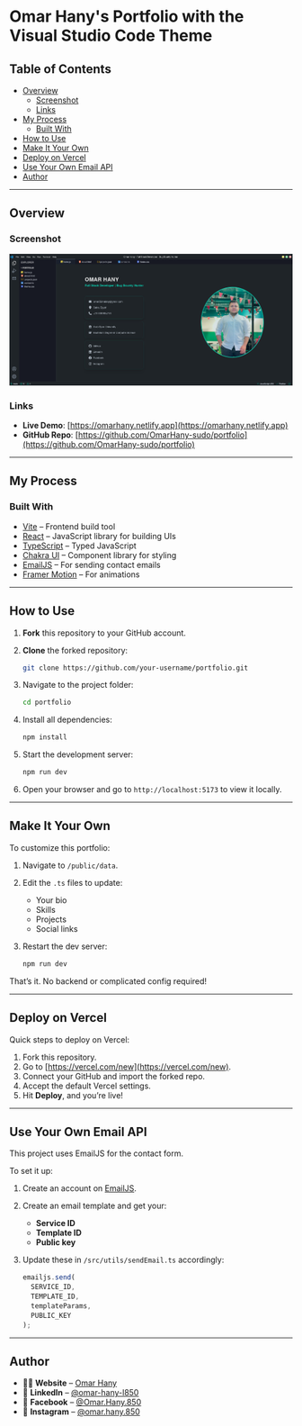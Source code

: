 # Omar Hany's Portfolio with the Visual Studio Code Theme

## Table of Contents

- [Overview](#overview)
  - [Screenshot](#screenshot)
  - [Links](#links)
- [My Process](#my-process)
  - [Built With](#built-with)
- [How to Use](#how-to-use)
- [Make It Your Own](#make-it-your-own)
- [Deploy on Vercel](#deploy-on-vercel)
- [Use Your Own Email API](#use-your-own-email-api)
- [Author](#author)

---

## Overview

### Screenshot

![Screenshot](./public/assets/project-vscode.webp)

### Links

- **Live Demo**: [https://omarhany.netlify.app](https://omarhany.netlify.app)
- **GitHub Repo**: [https://github.com/OmarHany-sudo/portfolio](https://github.com/OmarHany-sudo/portfolio)

---

## My Process

### Built With

- [Vite](https://vitejs.dev/) – Frontend build tool
- [React](https://reactjs.org/) – JavaScript library for building UIs
- [TypeScript](https://www.typescriptlang.org/) – Typed JavaScript
- [Chakra UI](https://chakra-ui.com/) – Component library for styling
- [EmailJS](https://www.emailjs.com/) – For sending contact emails
- [Framer Motion](https://www.framer.com/motion/) – For animations

---

## How to Use

1. **Fork** this repository to your GitHub account.
2. **Clone** the forked repository:

   ```bash
   git clone https://github.com/your-username/portfolio.git
   ```

3. Navigate to the project folder:

   ```bash
   cd portfolio
   ```

4. Install all dependencies:

   ```bash
   npm install
   ```

5. Start the development server:

   ```bash
   npm run dev
   ```

6. Open your browser and go to `http://localhost:5173` to view it locally.

---

## Make It Your Own

To customize this portfolio:

1. Navigate to `/public/data`.
2. Edit the `.ts` files to update:
   - Your bio
   - Skills
   - Projects
   - Social links
3. Restart the dev server:

   ```bash
   npm run dev
   ```

That’s it. No backend or complicated config required!

---

## Deploy on Vercel

Quick steps to deploy on Vercel:

1. Fork this repository.
2. Go to [https://vercel.com/new](https://vercel.com/new).
3. Connect your GitHub and import the forked repo.
4. Accept the default Vercel settings.
5. Hit **Deploy**, and you’re live!

---

## Use Your Own Email API

This project uses EmailJS for the contact form.

To set it up:

1. Create an account on [EmailJS](https://www.emailjs.com/).
2. Create an email template and get your:
   - **Service ID**
   - **Template ID**
   - **Public key**
3. Update these in `/src/utils/sendEmail.ts` accordingly:

   ```ts
   emailjs.send(
     SERVICE_ID,
     TEMPLATE_ID,
     templateParams,
     PUBLIC_KEY
   );
   ```

---

## Author

- 👨‍💻 **Website** – [Omar Hany](https://omarhany.netlify.app)
- 💼 **LinkedIn** – [@omar-hany-l850](https://www.linkedin.com/in/omar-hany-l850)
- 📘 **Facebook** – [@Omar.Hany.850](https://www.facebook.com/Omar.Hany.850)
- 📸 **Instagram** – [@omar.hany.850](https://www.instagram.com/omar.hany.850)